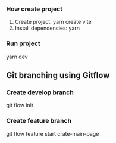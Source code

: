 ### How create project
1. Create project: yarn create vite 
2. Install dependencies: yarn

### Run project
yarn dev

## Git branching using Gitflow

### Create develop branch 
git flow init

### Create feature branch 
git flow feature start crate-main-page